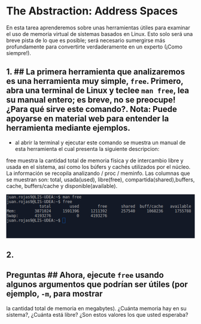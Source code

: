 # The Abstraction: Address Spaces #

En esta tarea aprenderemos sobre unas herramientas útiles para examinar el uso de memoria virtual de sistemas basados en Linux. 
Esto solo será una breve pista de lo que es posible; será necesario sumergirse más profundamente para convertirte verdaderamente 
en un experto (¡Como siempre!).

## 1. ## La primera herramienta que analizaremos es una herramienta muy simple, ``` free ```. Primero, abra una terminal de Linux y teclee ``` man free ```, lea su manual entero; es breve, no se preocupe! ¿Para qué sirve este comando?. Nota: Puede apoyarse en material web para entender la herramienta mediante ejemplos.

- al abrir la terminal y ejecutar este comando se muestra un manual de esta herramienta el cual presenta la siguiente descripcion: 

free muestra la cantidad total de memoria física y de intercambio libre y usada en el sistema, así como los búfers y cachés utilizados por el núcleo. La información se recopila analizando / proc / meminfo. Las columnas que se muestran son: total, usada(used), libre(free), compartida(shared),buffers, cache, buffers/cache y disponible(available).

![alt tag](https://github.com/juancr5/lab-address-spaces/blob/master/Respuestas/Imagenes/01%20Free.png)

## 2. ## 

## Preguntas ## Ahora, ejecute ```free``` usando algunos argumentos que podrían ser útiles (por ejemplo, ```-m```, para mostrar 
la cantidad total de memoria en megabytes). ¿Cuánta memoria hay en su sistema?, ¿Cuánta está libre? 
¿Son estos valores los que usted esperaba?
